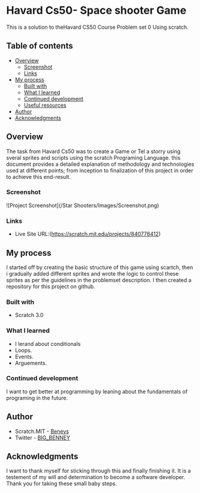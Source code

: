 # Havard Cs50- Space shooter Game

This is a solution to theHavard CS50 Course Problem set 0 Using scratch. 

## Table of contents

- [Overview](#overview)
  - [Screenshot](#screenshot)
  - [Links](#links)
- [My process](#my-process)
  - [Built with](#built-with)
  - [What I learned](#what-i-learned)
  - [Continued development](#continued-development)
  - [Useful resources](#useful-resources)
- [Author](#author)
- [Acknowledgments](#acknowledgments)


## Overview

The task from Havard Cs50 was to create a Game or Tel a storry using sveral sprites and scripts using the scratch Programing Language. this document provides a detailed explanation of methodology and technologies used at different points; from inception to finalization of this project in order to achieve this end-result.

### Screenshot

![Project Screenshot](/Star Shooters/Images/Screenshot.png)


### Links

- Live Site URL:(https://scratch.mit.edu/projects/840778412)

## My process

I started off by creating the basic structure of this game using scartch, then i gradually added different sprites and wrote the logic to control these sprites as per the guidelines in the problemset description. I then created a repository for this project on github.   


### Built with

- Scratch 3.0

### What I learned

- I lerand about conditionals
- Loops.
- Events.
- Arguements.


### Continued development
 I want to get better at programming by leaning about the fundamentals of programing in the future.


## Author

- Scratch.MIT - [Beneys](https://scratch.mit.edu/users/beneys/)
- Twitter - [BIG_BENNEY](https://www.twitter.com/BIG_BENNEY)

## Acknowledgments

I want to thank myself for sticking through this and finally finishing it. It is a testement of my will and determination to become a software developer. Thank you for taking these small baby steps.

